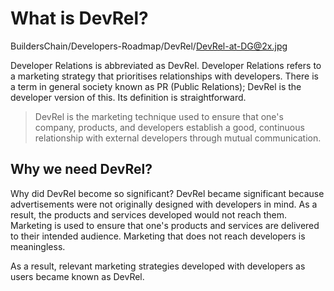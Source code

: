 # What is DevRel?

BuildersChain/Developers-Roadmap/DevRel/DevRel-at-DG@2x.jpg

Developer Relations is abbreviated as DevRel. Developer Relations refers to a marketing strategy that prioritises relationships with developers. There is a term in general society known as PR (Public Relations); DevRel is the developer version of this. Its definition is straightforward.

> DevRel is the marketing technique used to ensure that one's company, products, and developers establish a good, continuous relationship with external developers through mutual communication.


## Why we need DevRel?

Why did DevRel become so significant? DevRel became significant because advertisements were not originally designed with developers in mind. As a result, the products and services developed would not reach them. Marketing is used to ensure that one's products and services are delivered to their intended audience. Marketing that does not reach developers is meaningless.

As a result, relevant marketing strategies developed with developers as users became known as DevRel.